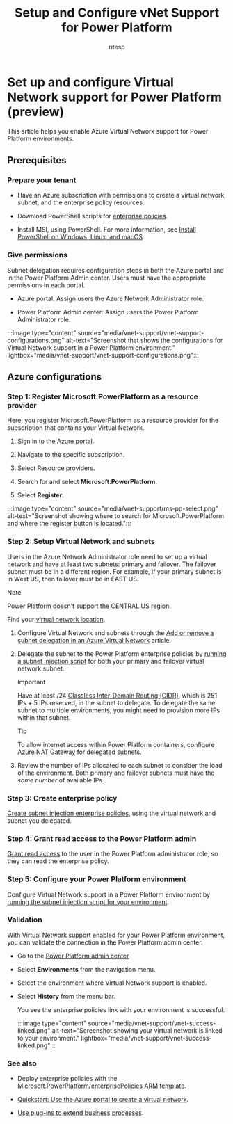 ﻿---
title: Setup and Configure vNet Support for Power Platform
description: Learn how to setup and configure vNet support for Power Platform.
ms.date: 2/1/2024
ms.topic: overview
ms.component: pa-admin
ms.subservice: admin
author: ritesp
ms.author: ritesp
search.audienceType: admin
ms.custom: "admin-security"
---

# Set up and configure Virtual Network support for Power Platform (preview)

This article helps you enable Azure Virtual Network support for Power Platform environments.

## Prerequisites

### Prepare your tenant

- Have an Azure subscription with permissions to create a virtual network, subnet, and the enterprise policy resources.

- Download PowerShell scripts for [enterprise policies](https://github.com/microsoft/PowerApps-Samples/tree/master/powershell/enterprisePolicies).

- Install MSI, using PowerShell. For more information, see [Install PowerShell on Windows, Linux, and macOS](/powershell/scripting/install/installing-powershell).

### Give permissions

Subnet delegation requires configuration steps in both the Azure portal and in the Power Platform Admin center. Users must have the appropriate permissions in each portal.

- Azure portal: Assign users the Azure Network Administrator role.

- Power Platform Admin center: Assign users the Power Platform Administrator role.

:::image type="content" source="media/vnet-support/vnet-support-configurations.png" alt-text="Screenshot that shows the configurations for Virtual Network support in a Power Platform environment." lightbox="media/vnet-support/vnet-support-configurations.png":::

## Azure configurations

### Step 1: Register Microsoft.PowerPlatform as a resource provider

Here, you register Microsoft.PowerPlatform as a resource provider for the subscription that contains your Virtual Network.

1. Sign in to the [Azure portal](https://portal.azure.com/).

1. Navigate to the specific subscription.

1. Select Resource providers.

1. Search for and select **Microsoft.PowerPlatform**.

1. Select **Register**.

:::image type="content" source="media/vnet-support/ms-pp-select.png" alt-text="Screenshot showing where to search for Microsoft.PowerPlatform and where the register button is located.":::

### Step 2: Setup Virtual Network and subnets

Users in the Azure Network Administrator role need to set up a virtual network and have at least two subnets: primary and failover. The failover subnet must be in a different region. For example, if your primary subnet is in West US, then failover must be in EAST US.

> [!NOTE]
> Power Platform doesn't support the CENTRAL US region.
>
> Find your [virtual network location](https://github.com/microsoft/PowerApps-Samples/blob/master/powershell/enterprisePolicies/SubnetInjection/ValidateVnetLocationForEnterprisePolicy.ps1).

1. Configure Virtual Network and subnets through the [Add or remove a subnet delegation in an Azure Virtual Network](/azure/virtual-network/manage-subnet-delegation?tabs=manage-subnet-delegation-portal) article.

1. Delegate the subnet to the Power Platform enterprise policies by [running a subnet injection script](https://github.com/microsoft/PowerApps-Samples/tree/master/powershell/enterprisePolicies#1-setup-virtual-network-for-subnet-injection) for both your primary and failover virtual network subnet.

   > [!IMPORTANT]
   > Have at least /24 [Classless Inter-Domain Routing (CIDR)](https://datatracker.ietf.org/doc/html/rfc4632), which is 251 IPs + 5 IPs reserved, in the subnet to delegate. To delegate the same subnet to multiple environments, you might need to provision more IPs within that subnet.

   > [!TIP]
   > To allow internet access within Power Platform containers, configure [Azure NAT Gateway](/azure/nat-gateway/nat-overview) for delegated subnets.

1. Review the number of IPs allocated to each subnet to consider the load of the environment. Both primary and failover subnets must have the _same number_ of available IPs.

### Step 3: Create enterprise policy

[Create subnet injection enterprise policies](https://github.com/microsoft/PowerApps-Samples/tree/master/powershell/enterprisePolicies#2-create-subnet-injection-enterprise-policy), using the virtual network and subnet you delegated.

### Step 4: Grant read access to the Power Platform admin

[Grant read access](customer-managed-key.md#grant-the-power-platform-admin-privilege-to-read-enterprise-policy) to the user in the Power Platform administrator role, so they can read the enterprise policy.

### Step 5: Configure your Power Platform environment

Configure Virtual Network support in a Power Platform environment by [running the subnet injection script for your environment](https://github.com/microsoft/PowerApps-Samples/tree/master/powershell/enterprisePolicies#7-set-subnet-injection-for-an-environment).

### Validation

With Virtual Network support enabled for your Power Platform environment, you can validate the connection in the Power Platform admin center.

- Go to the [Power Platform admin center](https://aka.ms/ppac)

- Select **Environments** from the navigation menu.

- Select the environment where Virtual Network support is enabled.

- Select **History** from the menu bar.

  You see the enterprise policies link with your environment is successful.

  :::image type="content" source="media/vnet-support/vnet-success-linked.png" alt-text="Screenshot showing your virtual network is linked to your environment." lightbox="media/vnet-support/vnet-success-linked.png":::

### See also

- Deploy enterprise policies with the [Microsoft.PowerPlatform/enterprisePolicies ARM template](/azure/templates/microsoft.powerplatform/enterprisepolicies?pivots=deployment-language-arm-template).

- [Quickstart: Use the Azure portal to create a virtual network](/azure/virtual-network/quick-create-portal).

- [Use plug-ins to extend business processes](/power-apps/developer/data-platform/plug-ins).
